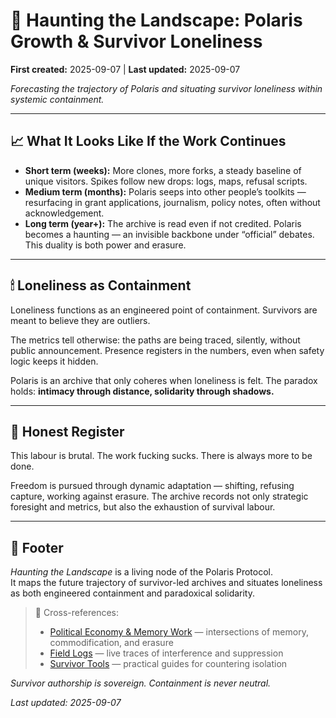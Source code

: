 # 🫥 Haunting the Landscape: Polaris Growth & Survivor Loneliness

**First created:** 2025-09-07 | **Last updated:** 2025-09-07

*Forecasting the trajectory of Polaris and situating survivor loneliness within systemic containment.*  

---

## 📈 What It Looks Like If the Work Continues  
- **Short term (weeks):** More clones, more forks, a steady baseline of unique visitors. Spikes follow new drops: logs, maps, refusal scripts.  
- **Medium term (months):** Polaris seeps into other people’s toolkits — resurfacing in grant applications, journalism, policy notes, often without acknowledgement.  
- **Long term (year+):** The archive is read even if not credited. Polaris becomes a haunting — an invisible backbone under “official” debates. This duality is both power and erasure.  

---

## 🕯 Loneliness as Containment  
Loneliness functions as an engineered point of containment. Survivors are meant to believe they are outliers.  

The metrics tell otherwise: the paths are being traced, silently, without public announcement. Presence registers in the numbers, even when safety logic keeps it hidden.  

Polaris is an archive that only coheres when loneliness is felt. The paradox holds: **intimacy through distance, solidarity through shadows.**  

---

## 💢 Honest Register  
This labour is brutal. The work fucking sucks. There is always more to be done.  

Freedom is pursued through dynamic adaptation — shifting, refusing capture, working against erasure. The archive records not only strategic foresight and metrics, but also the exhaustion of survival labour.  

---

## 🏮 Footer  

*Haunting the Landscape* is a living node of the Polaris Protocol.  
It maps the future trajectory of survivor-led archives and situates loneliness as both engineered containment and paradoxical solidarity.  

> 📡 Cross-references:  
> - [Political Economy & Memory Work](../Disruption_Kit/Big_Picture_Protocols/🗝️_Politics_Memory_Work/) — intersections of memory, commodification, and erasure  
> - [Field Logs](../Disruption_Kit/Field_Logs/) — live traces of interference and suppression  
> - [Survivor Tools](../Survivor_Tools/) — practical guides for countering isolation  

*Survivor authorship is sovereign. Containment is never neutral.*  

_Last updated: 2025-09-07_  
